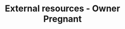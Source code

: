---
title: External resources - Owner Pregnant
order: 7
links:
  - text: "Cats and Your Pregnancy (International Cat Care)"
    url: "https://icatcare.org/articles/cats-and-your-pregnancy"
  - text: "Toxoplasmosis (NHS)"
    url: "https://www.nhs.uk/conditions/toxoplasmosis/"
---